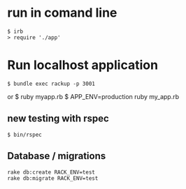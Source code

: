 # run in comand line
    $ irb
    > require './app'


# Run localhost application
    $ bundle exec rackup -p 3001
or
    $ ruby myapp.rb
    $ APP_ENV=production ruby my_app.rb

## new testing with rspec

    $ bin/rspec

## Database / migrations

    rake db:create RACK_ENV=test
    rake db:migrate RACK_ENV=test